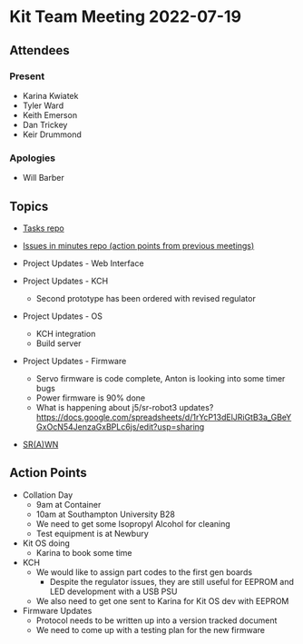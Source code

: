# Kit Team Meeting 2022-07-19

## Attendees

### Present

- Karina Kwiatek
- Tyler Ward
- Keith Emerson
- Dan Trickey
- Keir Drummond

### Apologies

- Will Barber

## Topics

- [Tasks repo](https://github.com/srobo/tasks/issues?q=is%3Aopen+is%3Aissue+label%3A%22A%3A+Kit%22%2C%22A%3A+Team+Kits%22)
- [Issues in minutes repo (action points from previous meetings)](https://github.com/srobo/kit-team-minutes/issues)
- Project Updates - Web Interface
- Project Updates - KCH
    - Second prototype has been ordered with revised regulator
- Project Updates - OS
    - KCH integration
    - Build server
- Project Updates - Firmware
    - Servo firmware is code complete, Anton is looking into some timer bugs
    - Power firmware is 90% done
    - What is happening about j5/sr-robot3 updates? https://docs.google.com/spreadsheets/d/1rYcP13dElJRiGtB3a_GBeYGxOcN54JenzaGxBPLc6js/edit?usp=sharing

- [SR(A)WN](https://github.com/srobo/srawn/issues)


## Action Points

- Collation Day
    - 9am at Container
    - 10am at Southampton University B28
    - We need to get some Isopropyl Alcohol for cleaning
    - Test equipment is at Newbury
- Kit OS doing
    - Karina to book some time
- KCH
    - We would like to assign part codes to the first gen boards
        - Despite the regulator issues, they are still useful for EEPROM and LED development with a USB PSU
    - We also need to get one sent to Karina for Kit OS dev with EEPROM
- Firmware Updates
    - Protocol needs to be written up into a version tracked document
    - We need to come up with a testing plan for the new firmware

